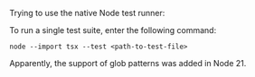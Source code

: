 Trying to use the native Node test runner:

To run a single test suite, enter the following command:

```
node --import tsx --test <path-to-test-file>
```

Apparently, the support of glob patterns was added in Node 21.
